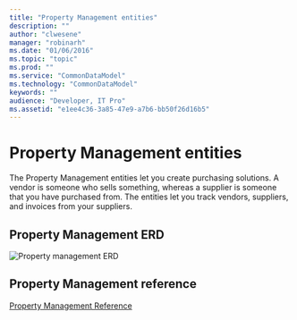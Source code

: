 ```yaml
---
title: "Property Management entities"
description: ""
author: "clwesene"
manager: "robinarh"
ms.date: "01/06/2016"
ms.topic: "topic"
ms.prod: ""
ms.service: "CommonDataModel"
ms.technology: "CommonDataModel"
keywords: ""
audience: "Developer, IT Pro"
ms.assetid: "e1ee4c36-3a85-47e9-a7b6-bb50f26d16b5"
---
```


# Property Management entities

The Property Management entities let you create purchasing solutions. A vendor is someone who sells something, whereas a supplier is someone that you have purchased from. The entities let you track vendors, suppliers, and invoices from your suppliers.

## Property Management ERD

![Property management ERD](/entity-reference/media/property-management.png "Property Management ERD")

## Property Management reference

[Property Management Reference](/entity-reference/entity-tables/property-management.md "Property Management Reference")
